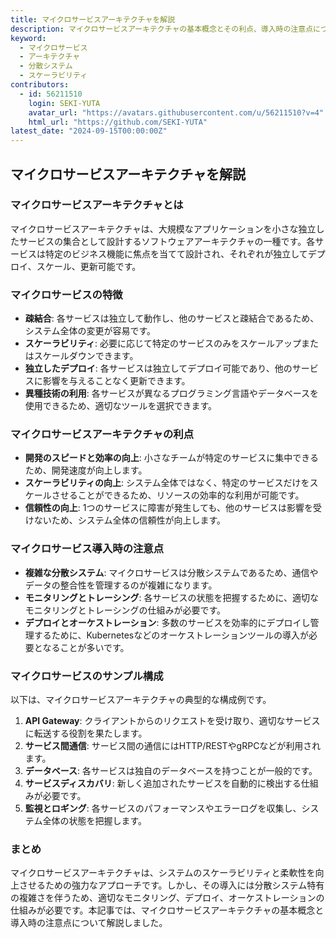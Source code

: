 ```yaml
---
title: マイクロサービスアーキテクチャを解説
description: マイクロサービスアーキテクチャの基本概念とその利点、導入時の注意点について解説します。このアーキテクチャがどのようにシステムのスケーラビリティと柔軟性を向上させるかを学びます。
keyword:
  - マイクロサービス
  - アーキテクチャ
  - 分散システム
  - スケーラビリティ
contributors:
  - id: 56211510
    login: SEKI-YUTA
    avatar_url: "https://avatars.githubusercontent.com/u/56211510?v=4"
    html_url: "https://github.com/SEKI-YUTA"
latest_date: "2024-09-15T00:00:00Z"
---
```


## マイクロサービスアーキテクチャを解説

### マイクロサービスアーキテクチャとは

マイクロサービスアーキテクチャは、大規模なアプリケーションを小さな独立したサービスの集合として設計するソフトウェアアーキテクチャの一種です。各サービスは特定のビジネス機能に焦点を当てて設計され、それぞれが独立してデプロイ、スケール、更新可能です。

### マイクロサービスの特徴

- **疎結合**: 各サービスは独立して動作し、他のサービスと疎結合であるため、システム全体の変更が容易です。
- **スケーラビリティ**: 必要に応じて特定のサービスのみをスケールアップまたはスケールダウンできます。
- **独立したデプロイ**: 各サービスは独立してデプロイ可能であり、他のサービスに影響を与えることなく更新できます。
- **異種技術の利用**: 各サービスが異なるプログラミング言語やデータベースを使用できるため、適切なツールを選択できます。

### マイクロサービスアーキテクチャの利点

- **開発のスピードと効率の向上**: 小さなチームが特定のサービスに集中できるため、開発速度が向上します。
- **スケーラビリティの向上**: システム全体ではなく、特定のサービスだけをスケールさせることができるため、リソースの効率的な利用が可能です。
- **信頼性の向上**: 1つのサービスに障害が発生しても、他のサービスは影響を受けないため、システム全体の信頼性が向上します。

### マイクロサービス導入時の注意点

- **複雑な分散システム**: マイクロサービスは分散システムであるため、通信やデータの整合性を管理するのが複雑になります。
- **モニタリングとトレーシング**: 各サービスの状態を把握するために、適切なモニタリングとトレーシングの仕組みが必要です。
- **デプロイとオーケストレーション**: 多数のサービスを効率的にデプロイし管理するために、Kubernetesなどのオーケストレーションツールの導入が必要となることが多いです。

### マイクロサービスのサンプル構成

以下は、マイクロサービスアーキテクチャの典型的な構成例です。

1. **API Gateway**: クライアントからのリクエストを受け取り、適切なサービスに転送する役割を果たします。
2. **サービス間通信**: サービス間の通信にはHTTP/RESTやgRPCなどが利用されます。
3. **データベース**: 各サービスは独自のデータベースを持つことが一般的です。
4. **サービスディスカバリ**: 新しく追加されたサービスを自動的に検出する仕組みが必要です。
5. **監視とロギング**: 各サービスのパフォーマンスやエラーログを収集し、システム全体の状態を把握します。

### まとめ

マイクロサービスアーキテクチャは、システムのスケーラビリティと柔軟性を向上させるための強力なアプローチです。しかし、その導入には分散システム特有の複雑さを伴うため、適切なモニタリング、デプロイ、オーケストレーションの仕組みが必要です。本記事では、マイクロサービスアーキテクチャの基本概念と導入時の注意点について解説しました。
